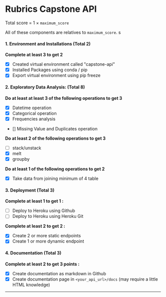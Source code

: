 # Rubrics Capstone API

Total score = 1 $\times$ `maximum_score`

All of these components are relatives to `maximum_score`. 
s

#### 1. Environment and Installations (Total 2)
**Complete at least 3 to get 2**
- [x] Created virtual environment called "capstone-api"
- [x] Installed Packages using conda / pip
- [x] Export virtual environment using pip freeze

#### 2. Exploratory Data Analysis: (Total 8)

**Do at least at least 3 of the following operations to get 3**
- [x] Datetime operation 
- [x] Categorical operation 
- [x] Frequencies analysis 
- [] Missing Value and Duplicates operation


**Do at least 2 of the following operations to get 3**
- [ ] stack/unstack
- [x] melt 
- [x] groupby 

**Do at least 1 of the following operations to get 2**
- [x] Take data from joining minimum of 4 table 

#### 3. Deployment (Total 3)

**Complete at least 1 to get 1 :**
- [ ] Deploy to Heroku using Github 
- [ ] Deploy to Heroku using Heroku Git 

**Complete at least 2 to get 2 :**
- [x] Create 2 or more static endpoints
- [x] Create 1 or more dynamic endpoint

#### 4. Documentation (Total 3)
**Complete at least 2 to get 3 points :**
- [x] Create documentation as markdown in Github 
- [x] Create documentation page in `<your_api_url>/docs` (may require a little HTML knowledge)
___